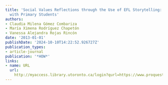 ```yaml
---
title: 'Social Values Reflections through the Use of EFL Storytelling: An Action Research
  with Primary Students'
authors:
- Claudia Milena Gómez Combariza
- María Ximena Rodríguez Chapetón
- Vanessa Alejandra Rojas Rincón
date: '2013-01-01'
publishDate: '2024-10-10T14:22:52.926727Z'
publication_types:
- article-journal
publication: '*HOW*'
links:
- name: URL
  url: 
    http://myaccess.library.utoronto.ca/login?qurl=https://www.proquest.com/docview/1895969533?accountid=14771&bdid=38382&_bd=VKBsW78y%2FcUtt%2BfK1CQ3l%2FPlaHM%3D
---
```

